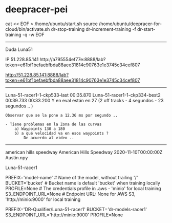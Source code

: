 # deepracer-pei


cat << EOF > /home/ubuntu/start.sh
source /home/ubuntu/deepracer-for-cloud/bin/activate.sh
dr-stop-training
dr-increment-training -f
dr-start-training -q -w
EOF

---------------------
Duda Luna51

IP 51.228.85.141 
http://a795554ef77e:8888/lab?token=e61bf1befaebfbda88aee31814c90763e1e3745c34cef807

http://51.228.85.141:8888/lab?token=e61bf1befaebfbda88aee31814c90763e1e3745c34cef807




---------------------

Luna-51-racer1-1-ckp533-last   00:35.870
Luna-51-racer1-1-ckp334-best2  00:39.733   00:33.200
    Y en eval están en 27 (2 off tracks - 4 segundos - 23 segundos .. )

    Observar que se la pone a 12.36 ms por segundo ..

    - Tiene problemas en la Zona de las curvas
        a) Waypoints 130 a 180
        b) a qué velocidad va en esos waypoints ?
            De acuerdo al video .. 


---------------------

american hills speedway	American Hills Speedway	2020-11-10T00:00:00Z	Austin.npy	

Luna-51-racer1

PREFIX='model-name'   # Name of the model, without trailing '/'
BUCKET='bucket'       # Bucket name is default 'bucket' when training locally
PROFILE=None          # The credentials profile in .aws - 'minio' for local training
S3_ENDPOINT_URL=None  # Endpoint URL: None for AWS S3, 'http://minio:9000' for local training


PREFIX='DR-Qualifier/Luna-51-racer1'
BUCKET='dr-models-racer1'
S3_ENDPOINT_URL='http://minio:9000'
PROFILE=None   